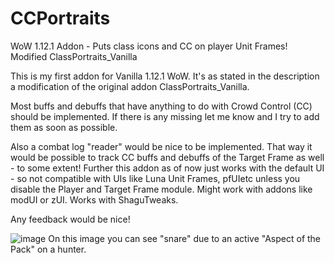 # CCPortraits
WoW 1.12.1 Addon - Puts class icons and CC on player Unit Frames! Modified ClassPortraits_Vanilla

This is my first addon for Vanilla 1.12.1 WoW. It's as stated in the description a modification of the original addon ClassPortraits_Vanilla.

Most buffs and debuffs that have anything to do with Crowd Control (CC) should be implemented. If there is any missing let me know and I try to add them as soon as possible.

Also a combat log "reader" would be nice to be implemented. That way it would be possible to track CC buffs and debuffs of the Target Frame as well - to some extent!
Further this addon as of now just works with the default UI - so not compatible with UIs like Luna Unit Frames, pfUIetc unless you disable the Player and Target Frame module.
Might work with addons like modUI or zUI.
Works with ShaguTweaks.

Any feedback would be nice!

![image](https://user-images.githubusercontent.com/55432521/188363285-6bf563b4-9ece-4abf-9472-6d4d048dfea0.png)
On this image you can see "snare" due to an active "Aspect of the Pack" on a hunter.
